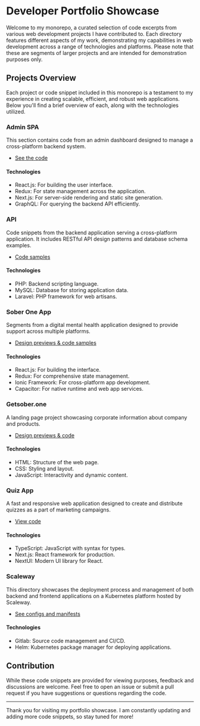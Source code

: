 # Developer Portfolio Showcase

Welcome to my monorepo, a curated selection of code excerpts from various web development projects I have contributed to. Each directory features different aspects of my work, demonstrating my capabilities in web development across a range of technologies and platforms. Please note that these are segments of larger projects and are intended for demonstration purposes only.

## Projects Overview

Each project or code snippet included in this monorepo is a testament to my experience in creating scalable, efficient, and robust web applications. Below you'll find a brief overview of each, along with the technologies utilized.

### Admin SPA

This section contains code from an admin dashboard designed to manage a cross-platform backend system.

- [See the code](admin-spa)

#### Technologies

- React.js: For building the user interface.
- Redux: For state management across the application.
- Next.js: For server-side rendering and static site generation.
- GraphQL: For querying the backend API efficiently.

### API

Code snippets from the backend application serving a cross-platform application. It includes RESTful API design patterns and database schema examples.

- [Code samples](api)

#### Technologies

- PHP: Backend scripting language.
- MySQL: Database for storing application data.
- Laravel: PHP framework for web artisans.

### Sober One App

Segments from a digital mental health application designed to provide support across multiple platforms.

- [Design previews & code samples](soberone-app)

#### Technologies

- React.js: For building the interface.
- Redux: For comprehensive state management.
- Ionic Framework: For cross-platform app development.
- Capacitor: For native runtime and web app services.

### Getsober.one

A landing page project showcasing corporate information about company and products.

- [Design previews & code](getsober.one)

#### Technologies

- HTML: Structure of the web page.
- CSS: Styling and layout.
- JavaScript: Interactivity and dynamic content.

### Quiz App

A fast and responsive web application designed to create and distribute quizzes as a part of marketing campaigns.

- [View code](quiz-app)

#### Technologies

- TypeScript: JavaScript with syntax for types.
- Next.js: React framework for production.
- NextUI: Modern UI library for React.

### Scaleway

This directory showcases the deployment process and management of both backend and frontend applications on a Kubernetes platform hosted by Scaleway.

- [See configs and manifests](scaleway)

#### Technologies

- Gitlab: Source code management and CI/CD.
- Helm: Kubernetes package manager for deploying applications.

## Contribution

While these code snippets are provided for viewing purposes, feedback and discussions are welcome. Feel free to open an issue or submit a pull request if you have suggestions or questions regarding the code.

---

Thank you for visiting my portfolio showcase. I am constantly updating and adding more code snippets, so stay tuned for more!
